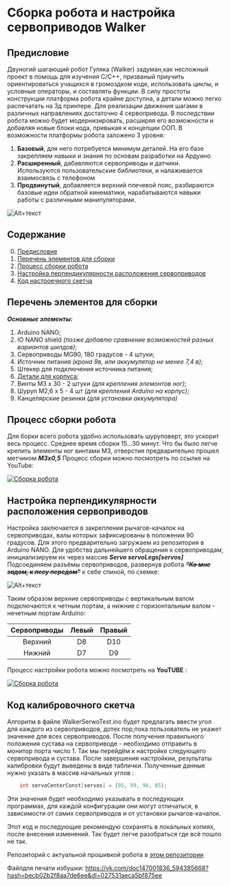 # Сборка робота и настройка сервоприводов Walker

## Предисловие

Двуногий шагающий робот Гуляка (Walker) задуман,как несложный проект в помощь для изучения С/С++, призваный приучить ориентироваться учащихся в громоздком коде, использовать циклы, и условные операторы, и составлять функции. В силу простоты конструкции платформа робота крайне доступна, а детали можно легко распечатать на 3д принтере.
Для реализации движения шагами в различных направлениях достаточно 4 сервопривода. В последствии робота можно будет модернизировать, расширяя его возможности и добавляя новые блоки кода, привыкая к концепции ООП.
В возможности платформы робота заложено 3 уровня:

1. **Базовый**, для него потребуется минимум деталей. На его базе закрепляем навыки и знания по основам разработки на Ардуино
2. **Расширенный**, дабавляются сервоприводы и датчики. Используются пользовательские библиотеки, и налаживается взаимосвязь с телефоном
3. **Продвинутый**, добавляется верхний плечевой пояс, разбираются базовые идеи обратной кинематики, нарабатываются навыки работы с различными манипуляторами.

![Alt+текст](https://sun9-43.userapi.com/impf/yUpeKtLqJKf3uCXmKLx7KHlTBMjNzaQOd0HAaw/HcvhU52u1KY.jpg?size=1029x1280&quality=96&proxy=1&sign=e53d280399ade0ba3c4755017382f489&type=album)

## Содержание

0. [Предисловие](#Предисловие)
1. [Перечень элементов для сборки](#Перечень-элементов-для-сборки)
2. [Процесс сборки робота](#Процесс-сборки-робота)
3. [Настройка перпендикулярности расположения сервоприводов](#Настройка-перпендикулярности-расположения-сервоприводов)
4. [Код настроечного скетча](#Код-настроечного-скетча)

## Перечень элементов для сборки

***Основные элементы:***

1. Arduino NANO;
2. IO NANO shield *(позже добавлю сравнение возможностей разных вариантов шилдов)*;
3. Сервоприводы MG90, 180 градусов - 4 штуки;
4. Источник питания *(крона 9в, или аккумулятор не менее 7,4 в)*;
5. Штекер для подключения источника питания;
6. [Детали для корпуса](https://www.thingiverse.com/thing:4651195);
7. Винты М3 х 30 - 2 штуки *(для крепления элемонтов ног)*;
8. Шуруп М2,6 х 5 - 4 шт *(для крепления Arduino на корпус)*;
9. Канцелярские резинки *(для установки аккумулятора)*

## Процесс сборки робота

Для борки всего робота удобно использовать шуруповерт, это ускорит весь процесс. Среднее время сборки 15...30 минут.
Что бы было легче крепить элементы ног винтами М3, отверстия предварительно прошел метчиком ***М3х0,5***
Процесс сборки можно посмотреть по ссылке на YouTube:

[![Сборка робота](https://avatars.mds.yandex.net/get-zen_doc/1245197/pub_5fad3c494278375e7ef5dc70_5fad3d784278375e7ef82a10/scale_600)](https://www.youtube.com/watch?v=9El1E4NTEyo&list=PLPlEq5SS8JN62263Q4-hY7qEeuCIrCNkc)

## Настройка перпендикулярности расположения сервоприводов

Настройка заключается в закреплении рычагов-качалок на сервоприводах, валы которых зафиксированы в положении 90 градусов.
Для этого предварительно загружаем из репозитория в Arduino NANO.
Для удобства дальнейшего обращения к сервоприводам, инициализируем их через массив ***Servo servoLegs[servos]***
Подсоединяем разъёмы сервоприводов, развернув робота ~~*__"Ко мне задом, к лесу передом"__*~~ к себе спиной, по схемке:

![Alt+текст](https://avatars.mds.yandex.net/get-zen_doc/3445317/pub_5fad3c494278375e7ef5dc70_6022a25853b5a470dc75d874/orig)

Таким образом верхние сервоприводы с вертикальным валом подключаются к четным портам, а нижние с горизонтальным валом - нечетным портам Arduino:

| Сервоприводы|Левый|Правый|
|:-----------------:|:-----------------:|:-----------------:|
|Верхний|D8|D10|
|Нижний|D7|D9|

Процесс настройки робота можно посмотреть на **YouTUBE** :

[![Сборка робота](https://avatars.mds.yandex.net/get-zen_doc/2359038/pub_5fad3c494278375e7ef5dc70_5fad45be3cce092eaac3f394/scale_600)](https://www.youtube.com/watch?v=AI0i8CaHVo8&list=PLPlEq5SS8JN62263Q4-hY7qEeuCIrCNkc&index=2)

## Код калибровочного скетча

Алгоритм в файле WalkerSerwoTest.ino будет предлагать ввести угол для каждого из сервоприводов, дотех пор,пока пользователь не укажет значение для всех сервоприводов. 
После получения правильного положения сустава на сервоприводе - необходимо отправить в монитор порта число 1. Так мы перейдём к настройке следующего сервопривода и сустава.
После завершения настройкии, результаты калибровки будут выведены в виде таблички.
Полученные данные нужно указать в массив начальных углов :
```C++
    int servoCenterConst[servos] = {95, 99, 98, 85};
```
Эти значения будет необходимо указывать в последующих программах, для каждой конфигурации они могут отличаться, в зависимости от самих сервоприводов и от установки рычагов-качалок.

Этот код и последующие рекомендую сохранять в локальных копиях, после внесения изменений. Так будет легче разобраться где всё пошло не так.


Репозиторий с актуальной прошивкой робота в [этом репозитории](https://github.com/AlexYurichRobo/WalkerGen1)

Файлдля печати избушки:
https://vk.com/doc147001836_594385668?hash=becb02b2f8aa7de6ee&dl=027531aeca5bf875ee

